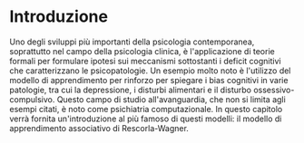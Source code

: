 # Introduzione

Uno degli sviluppi più importanti della psicologia contemporanea, soprattutto nel campo della psicologia clinica, è l'applicazione di teorie formali per formulare ipotesi sui meccanismi sottostanti i deficit cognitivi che caratterizzano le psicopatologie. Un esempio molto noto è l'utilizzo del modello di apprendimento per rinforzo per spiegare i bias cognitivi in varie patologie, tra cui la depressione, i disturbi alimentari e il disturbo ossessivo-compulsivo. Questo campo di studio all'avanguardia, che non si limita agli esempi citati, è noto come psichiatria computazionale. In questo capitolo verrà fornita un'introduzione al più famoso di questi modelli: il modello di apprendimento associativo di Rescorla-Wagner.


